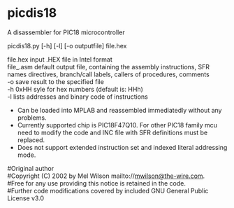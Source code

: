 # picdis18
A disassembler for PIC18 microcontroller   

picdis18.py  [-h] [-l] [-o outputfile] file.hex   

file.hex   input .HEX file in Intel format   
file_.asm  default output file, containing the assembly instructions, SFR names directives, branch/call labels, callers of procedures, comments   
-o	save result to the specified file   
-h	0xHH syle for hex numbers (default is: HHh)   
-l	lists addresses and binary code of instructions   

* Can be loaded into MPLAB and reassembled immediatedly without any problems.   
* Currently supported chip is PIC18F47Q10. For other PIC18 family mcu need to modify the code and INC file with SFR definitions must be replaced.
* Does not support extended instruction set and indexed literal addressing mode.

#Original author  
#Copyright (C) 2002 by Mel Wilson  mailto://mwilson@the-wire.com.  
#Free for any use providing this notice is retained in the code.  
#Further code modifications covered by included GNU General Public License v3.0
